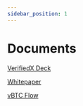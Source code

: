 ```yaml
---
sidebar_position: 1
---
```


# Documents


[VerifiedX Deck](./slide-deck)

[Whitepaper](./whitepaper)


[vBTC Flow](./vbtc-flow)